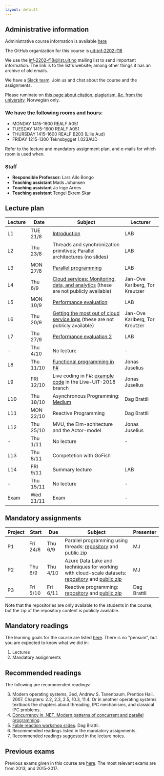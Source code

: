 ```yaml
---
layout: default
---
```


## Administrative information

Administrative course information is available [here](https://uit.no/utdanning/emner/emne/566314/inf-2202?ar=2018&semester=H)

The GitHub organization for this course is [uit-inf-2202-f18](https://github.com/uit-inf-2202-f18)

We use the [inf-2202-f18@list.uit.no](https://list.uit.no/sympa/info/inf-2202-f18) mailing list to send important information. The link is to the list's website; among other things it has an archive of old emails.

We have a [Slack team](https://uit-inf-2202-f18.slack.com/). Join us and chat about the course and the assignments.

Please ruminate on [this page about citation, plagiarism, &c. from the university](https://uit.no/om/enhet/artikkel?p_document_id=473719). Norwegian only.

### We have the following rooms and hours:

* MONDAY 1415-1600 REALF A051
* TUESDAY 1415-1600 REALF A051
* THURSDAY 1415-1600 REALF B203 (Lille Aud)
* FRIDAY 1215-1300 Teknobygget 1.023AUD

Refer to the lecture and mandatory assignment plan, and e-mails for which room is used when.

### Staff

* **Responsible Professor:** Lars Ailo Bongo
* **Teaching assistant** Mads Johansen
* **Teaching assistant** Jo Inge Arnes
* **Teaching assistant** Tengel Ekrem Skar


## Lecture plan

| Lecture | Date      | Subject                                                              | Lecturer  |
|---------|-----------|----------------------------------------------------------------------|-----------|
| L1      | TUE 21/8  | [Introduction](lectures/01-introduction.pptx)                        | LAB       |
| L2      | Thu 23/8  | Threads and synchronization primitives; Parallel architectures (no slides) | LAB |
| L3      | MON 27/8  | [Parallel programming](lectures/03-parallel-programs.pptx)           | LAB        |
| L4      | Thu 6/9   | [Cloud services: Monitoring, data, and analytics](https://github.com/uit-inf-2202-f18/private-lecture-notes) (these are not publicly available) | Jan-Ove Karlberg, Tor Kreutzer |
| L5      | MON 10/9  | [Performance evaluation](lectures/05-performance-evaluation.pptx)    | LAB       |
| L6      | Thu 20/9  | [Getting the most out of cloud service logs](https://github.com/uit-inf-2202-f18/private-lecture-notes) (these are not publicly available) | Jan-Ove Karlberg, Tor Kreutzer |
| L7      | Thu 27/9  | [Performance evaluation 2](lectures/07-performance-evaluation2.pptx) | LAB       |
| -       | Thu 4/10  | No lecture                                                           | -         |
| L8      | Thu 11/10 | [Functional programming in F#](lectures/08-fsharp.pdf)                | Jonas Juselius |
| L9      | FRI 12/10 | Live coding in F#: [example code](https://github.com/juselius/FSharpByExample) in the Live-UiT-2018 branch | Jonas Juselius |
| L10     | Thu 18/10 | Asynchronous Programming: [Medium](https://medium.com/@dagbrattli/asynchronicity-in-f-eb4c952f0035) | Dag Brattli |
| L11     | MON 22/10 | Reactive Programming           | Dag Brattli |
| L12     | Thu 25/10 | MVU, the Elm-achitecture and the Actor-model  | Jonas Juselius |
| -       | Thu 1/11  | No lecture                                    | -         |
| L13     | Thu 8/11  | Competetion with GoFish                       |           | 
| L14     | FRI 9/11  | Summary lecture                               | LAB       |
| -       | Thu 15/11 | No lecture                                    | -         |
| Exam    | Wed 21/11 | Exam                                          | -         |


## Mandatory assignments

| Project |	Start      | Due      | Subject  | Presenter |
|---------|------------|----------|----------|---------|
| P1 	  | Fri 24/8   | Thu 6/9  | Parallel programming using threads: [repository](https://github.com/uit-inf-2202-f18/assignment-1) and [public zip](assignments/1.zip) | MJ      |
| P2      | Thu 6/9    | Thu 4/10 | Azure Data Lake and techniques for working with cloud-scale datasets: [repository](https://github.com/uit-inf-2202-f18/assignment-2) and [public zip](assignments/2.zip) | MJ |
| P3      | Fri 5/10   | Fri 6/11 | Reactive programming: [repository](https://github.com/uit-inf-2202-f18/assignment-3) and [public zip](assignments/3.zip) | Dag Brattli      |

Note that the repositories are only available to the students in the course, but the zip of the repository content is publicly available.

## Mandatory readings

The learning goals for the course are listed [here](https://uit.no/utdanning/emner/emne/566314/inf-2202?ar=2018&semester=H). 
There is no "pensum", but you are expected to know what we did in:

1. Lectures
2. Mandatory assignments

## Recommended readings

The following are recommended readings: 

3. Modern operating systems, 3ed, Andrew S. Tanenbaum. Prentice Hall. 2007. Chapters: 2.2, 2.3, 2.5, 10.3, 11.4. Or in another operating systems textbook the chapters about threading, IPC mechanisms, and classical IPC problems.
4. [Concurrency in .NET, Modern patterns of concurrent and parallel programming](https://www.manning.com/books/concurrency-in-dot-net).
5. [Fable reaction workshop slides](https://dbrattli.github.io/Fableconf/#1). Dag Brattli. 
5. Recommended readings listed in the mandatory assignments.
6. Recommended readings suggested in the lecture notes.

## Previous exams

Previous exams given in this course are [here](https://uit.no/om/enhet/artikkel?p_document_id=319867&p_dimension_id=88131). The most relevant exams are from 2013, and 2015-2017.
